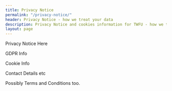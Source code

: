```yaml
---
title: Privacy Notice
permalink: "/privacy-notice/"
header: Privacy Notice - how we treat your data
description: Privacy Notice and cookies information for TWFU - how we treat your data responsibly, and the way we protect your privacy on our website.
layout: page
---
```


Privacy Notice Here

GDPR Info

Cookie Info

Contact Details etc

Possibly Terms and Conditions too.